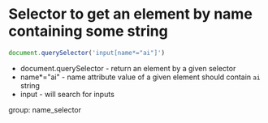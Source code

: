# Selector to get an element by name containing some string

```javascript
document.querySelector('input[name*="ai"]')
```

- document.querySelector - return an element by a given selector
- name*="ai" - name attribute value of a given element should contain ```ai``` string
- input - will search for inputs

group: name_selector
